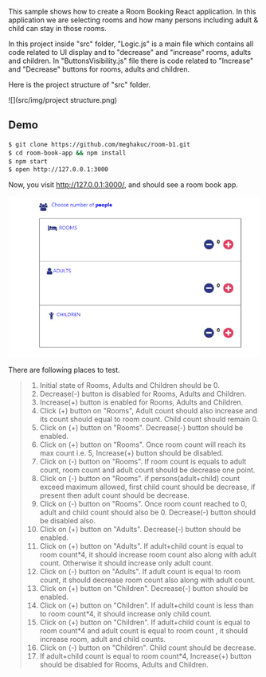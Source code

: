 This sample shows how to create a Room Booking React application. In this application we are selecting rooms and how many persons including adult & child can stay in those rooms.

In this project inside "src" folder, "Logic.js" is a main file which contains all code related to UI display and to "decrease" and "increase" rooms, adults and children. In "ButtonsVisibility.js" file there is code related to "Increase" and "Decrease" buttons for rooms, adults and children.

Here is the project structure of "src" folder.

![](src/img/project structure.png)

## Demo

```bash
$ git clone https://github.com/meghakuc/room-b1.git
$ cd room-book-app && npm install
$ npm start
$ open http://127.0.0.1:3000
```

Now, you visit http://127.0.0.1:3000/, and should see a room book app.

![](src/img/demo.png)

There are following places to test.

> 1. Initial state of Rooms, Adults and Children should be 0.
> 1. Decrease(-) button is disabled for Rooms, Adults and Children. 
> 1. Increase(+) button is enabled for Rooms, Adults and Children. 
> 1. Click (+) button on "Rooms", Adult count should also increase and its count should equal to room count. Child count should remain 0.
> 1. Click on (+) button on "Rooms". Decrease(-) button should be enabled.
> 1. Click on (+) button on "Rooms". Once room count will reach its max count i.e. 5, Increase(+) button should be disabled.
> 1. Click on (-) button on "Rooms". If room count is equals to adult count, room count and adult count should be decrease one point.
> 1. Click on (-) button on "Rooms". if persons(adult+child) count exceed maximum allowed, first child count should be decrease, if present then adult count should be decrease.
> 1. Click on (-) button on "Rooms". Once room count reached to 0, adult and child count should also be 0. Decrease(-) button should be disabled also.
> 1. Click on (+) button on "Adults". Decrease(-) button should be enabled. 
> 1. Click on (+) button on "Adults". If adult+child count is equal to room count*4, it should increase room count also along with adult count. Otherwise it should increase only adult count.
> 1. Click on (-) button on "Adults". If adult count is equal to room count, it should decrease room count also along with adult count.
> 1. Click on (+) button on "Children". Decrease(-) button should be enabled.
> 1. Click on (+) button on "Children". If adult+child count is less than to room count*4, it should increase only child count.
> 1. Click on (+) button on "Children". If adult+child count is equal to room count*4 and adult count is equal to room count , it should increase room, adult and child counts.
> 1. Click on (-) button on "Children". Child count should be decrease.
> 1. If adult+child count is equal to room count*4, Increase(+) button should be disabled for Rooms, Adults and Children.
